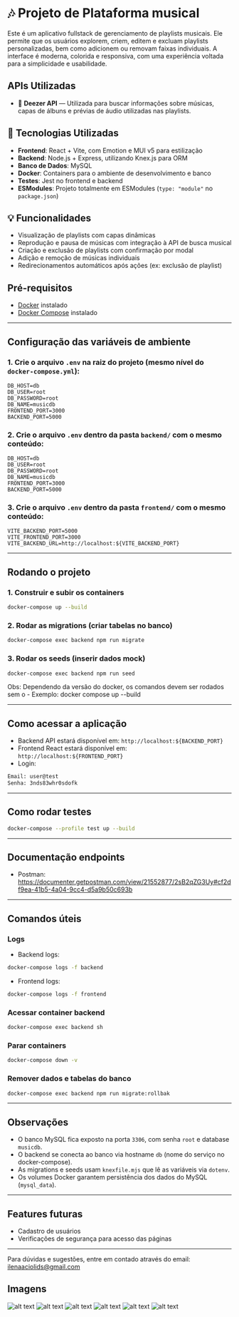# 🎶 Projeto de Plataforma musical

Este é um aplicativo fullstack de gerenciamento de playlists musicais. Ele permite que os usuários explorem, criem, editem e excluam playlists personalizadas, bem como adicionem ou removam faixas individuais. A interface é moderna, colorida e responsiva, com uma experiência voltada para a simplicidade e usabilidade.

## APIs Utilizadas

- 🎵 **Deezer API** — Utilizada para buscar informações sobre músicas, capas de álbuns e prévias de áudio utilizadas nas playlists.

## 🔧 Tecnologias Utilizadas

- **Frontend**: React + Vite, com Emotion e MUI v5 para estilização
- **Backend**: Node.js + Express, utilizando Knex.js para ORM
- **Banco de Dados**: MySQL
- **Docker**: Containers para o ambiente de desenvolvimento e banco
- **Testes**: Jest no frontend e backend
- **ESModules**: Projeto totalmente em ESModules (`type: "module"` no `package.json`)

## 💡 Funcionalidades

- Visualização de playlists com capas dinâmicas
- Reprodução e pausa de músicas com integração à API de busca musical
- Criação e exclusão de playlists com confirmação por modal
- Adição e remoção de músicas individuais
- Redirecionamentos automáticos após ações (ex: exclusão de playlist)

## Pré-requisitos

- [Docker](https://docs.docker.com/get-docker/) instalado
- [Docker Compose](https://docs.docker.com/compose/install/) instalado

---

## Configuração das variáveis de ambiente

### 1. Crie o arquivo `.env` na raiz do projeto (mesmo nível do `docker-compose.yml`):

```env
DB_HOST=db
DB_USER=root
DB_PASSWORD=root
DB_NAME=musicdb
FRONTEND_PORT=3000
BACKEND_PORT=5000
```

### 2. Crie o arquivo `.env` dentro da pasta `backend/` com o mesmo conteúdo:

```env
DB_HOST=db
DB_USER=root
DB_PASSWORD=root
DB_NAME=musicdb
FRONTEND_PORT=3000
BACKEND_PORT=5000
```

### 3. Crie o arquivo `.env` dentro da pasta `frontend/` com o mesmo conteúdo:

```env
VITE_BACKEND_PORT=5000
VITE_FRONTEND_PORT=3000
VITE_BACKEND_URL=http://localhost:${VITE_BACKEND_PORT}
```

---

## Rodando o projeto

### 1. Construir e subir os containers

```bash
docker-compose up --build
```

### 2. Rodar as migrations (criar tabelas no banco)

```bash
docker-compose exec backend npm run migrate
```

### 3. Rodar os seeds (inserir dados mock)

```bash
docker-compose exec backend npm run seed
```

Obs: Dependendo da versão do docker, os comandos devem ser rodados sem o -
Exemplo: docker compose up --build

---

## Como acessar a aplicação

- Backend API estará disponível em: `http://localhost:${BACKEND_PORT}`
- Frontend React estará disponível em: `http://localhost:${FRONTEND_PORT}`
- Login:

```bash
Email: user@test
Senha: 3nds83whr0sdofk
```

---

## Como rodar testes

```bash
docker-compose --profile test up --build
```

---

## Documentação endpoints

- Postman: https://documenter.getpostman.com/view/21552877/2sB2qZG3Uy#cf2df9ea-41b5-4a04-9cc4-d5a9b50c693b

---

## Comandos úteis

### Logs

- Backend logs:

```bash
docker-compose logs -f backend
```

- Frontend logs:

```bash
docker-compose logs -f frontend
```

### Acessar container backend

```bash
docker-compose exec backend sh
```

### Parar containers

```bash
docker-compose down -v
```

### Remover dados e tabelas do banco

```bash
docker-compose exec backend npm run migrate:rollbak
```

---

## Observações

- O banco MySQL fica exposto na porta `3306`, com senha `root` e database `musicdb`.
- O backend se conecta ao banco via hostname `db` (nome do serviço no docker-compose).
- As migrations e seeds usam `knexfile.mjs` que lê as variáveis via `dotenv`.
- Os volumes Docker garantem persistência dos dados do MySQL (`mysql_data`).

---

## Features futuras

- Cadastro de usuários
- Verificações de segurança para acesso das páginas

---

Para dúvidas e sugestões, entre em contado através do email: ilenaaciolids@gmail.com

## Imagens

![alt text](./assets/login.png)
![alt text](./assets/playlist.png)
![alt text](./assets/playlist-create.png)
![alt text](./assets/browse.png)
![alt text](./assets/browse-editable.png)
![alt text](./assets/search-music.png)
